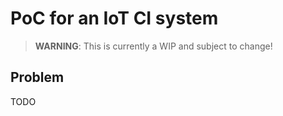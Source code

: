 # PoC for an IoT CI system

> __WARNING__: This is currently a WIP and subject to change!

## Problem

TODO
